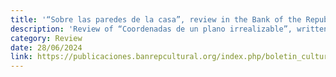 ```yaml
---
title: '“Sobre las paredes de la casa”, review in the Bank of the Republic'
description: 'Review of “Coordenadas de un plano irrealizable”, written by David Marín Hincapié and published in the Cultural and Bibliographic Bulletin of the Bank of the Republic of Colombia.'
category: Review
date: 28/06/2024
link: https://publicaciones.banrepcultural.org/index.php/boletin_cultural/article/view/22280
---
```

